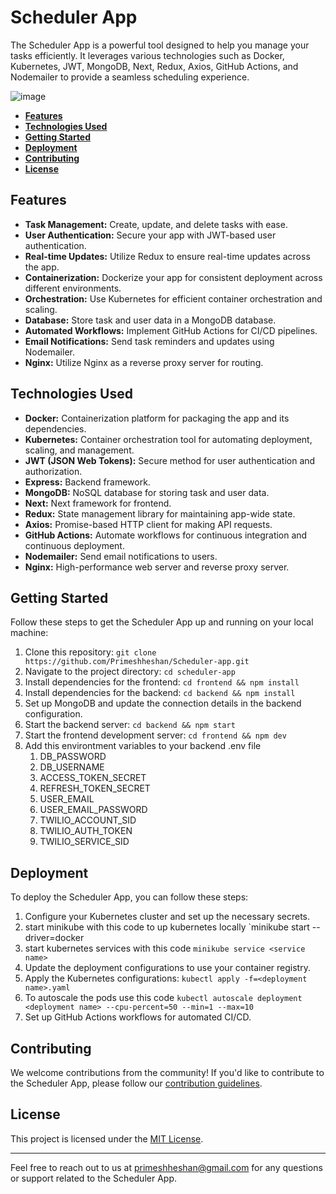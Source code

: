 # Scheduler App

The Scheduler App is a powerful tool designed to help you manage your tasks efficiently. It leverages various technologies such as Docker, Kubernetes, JWT, MongoDB, Next, Redux, Axios, GitHub Actions, and Nodemailer to provide a seamless scheduling experience.

![image](https://github.com/Primeshheshan/Scheduler-app/assets/60648856/84a73ade-aa80-4864-8d6c-5ec469ac7dd6)

- **[Features](#features)**
- **[Technologies Used](#technologies-used)**
- **[Getting Started](#getting-started)**
- **[Deployment](#deployment)**
- **[Contributing](#contributing)**
- **[License](#license)**


## Features

- **Task Management:** Create, update, and delete tasks with ease.
- **User Authentication:** Secure your app with JWT-based user authentication.
- **Real-time Updates:** Utilize Redux to ensure real-time updates across the app.
- **Containerization:** Dockerize your app for consistent deployment across different environments.
- **Orchestration:** Use Kubernetes for efficient container orchestration and scaling.
- **Database:** Store task and user data in a MongoDB database.
- **Automated Workflows:** Implement GitHub Actions for CI/CD pipelines.
- **Email Notifications:** Send task reminders and updates using Nodemailer.
- **Nginx:** Utilize Nginx as a reverse proxy server for routing.

## Technologies Used

- **Docker:** Containerization platform for packaging the app and its dependencies.
- **Kubernetes:** Container orchestration tool for automating deployment, scaling, and management.
- **JWT (JSON Web Tokens):** Secure method for user authentication and authorization.
- **Express:** Backend framework.
- **MongoDB:** NoSQL database for storing task and user data.
- **Next:** Next framework for frontend.
- **Redux:** State management library for maintaining app-wide state.
- **Axios:** Promise-based HTTP client for making API requests.
- **GitHub Actions:** Automate workflows for continuous integration and continuous deployment.
- **Nodemailer:** Send email notifications to users.
- **Nginx:** High-performance web server and reverse proxy server.

## Getting Started

Follow these steps to get the Scheduler App up and running on your local machine:

1. Clone this repository: `git clone https://github.com/Primeshheshan/Scheduler-app.git`
2. Navigate to the project directory: `cd scheduler-app`
3. Install dependencies for the frontend: `cd frontend && npm install`
4. Install dependencies for the backend: `cd backend && npm install`
5. Set up MongoDB and update the connection details in the backend configuration.
6. Start the backend server: `cd backend && npm start`
7. Start the frontend development server: `cd frontend && npm dev`
8. Add this environtment variables to your backend .env file
      1. DB_PASSWORD
      2. DB_USERNAME
      3. ACCESS_TOKEN_SECRET
      4. REFRESH_TOKEN_SECRET
      5. USER_EMAIL
      6. USER_EMAIL_PASSWORD
      7. TWILIO_ACCOUNT_SID
      8. TWILIO_AUTH_TOKEN
      9. TWILIO_SERVICE_SID

## Deployment

To deploy the Scheduler App, you can follow these steps:

1. Configure your Kubernetes cluster and set up the necessary secrets.
2. start minikube with this code to up kubernetes locally `minikube start --driver=docker
3. start kubernetes services with this code `minikube service <service name>`
4. Update the deployment configurations to use your container registry.
5. Apply the Kubernetes configurations: `kubectl apply -f=<deployment name>.yaml`
6. To autoscale the pods use this code `kubectl autoscale deployment <deployment name> --cpu-percent=50 --min=1 --max=10`
7. Set up GitHub Actions workflows for automated CI/CD.

## Contributing

We welcome contributions from the community! If you'd like to contribute to the Scheduler App, please follow our [contribution guidelines](CONTRIBUTING.md).

## License

This project is licensed under the [MIT License](LICENSE).

---

Feel free to reach out to us at [primeshheshan@gmail.com](mailto:primeshheshan@gmail.com) for any questions or support related to the Scheduler App.
